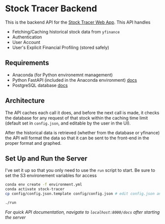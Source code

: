# Stock Tracer Backend

This is the backend API for the [Stock Tracer Web App](www.github.com/jmoussa/stock-tracer-fe).
This API handles 
- Fetching/Caching historical stock data from `yfinance`
- Authentication
- User Account 
- User's Explicit Financial Profiling (stored safely)

## Requirements

- Anaconda (for Python environemnt management)
- Python FastAPI (included in the Anaconda environment) [docs](https://fastapi.tiangolo.com/)
- PostgreSQL database [docs](https://www.postgresql.org/docs/13/index.html)

## Architecture

The API caches each call it does, and before the next call is made,
it checks the database for any request of that stock within the caching time limit
(default set in `config.json`, and editable by the user in the UI).

After the historical data is retrieved (whether from the database or yfinance) the API will format the data
so that it can be sent to the front-end in the proper format and graphed.

## Set Up and Run the Server

I've set it up so that you only need to use the `run` script to start.
Be sure to set the S3 environement variables for access

```bash
conda env create -f environment.yml
conda activate stock-tracer 
cp config/config.json.template config/config.json # edit config.json and fill with your values/credentials

./run
```

_For quick API documentation, navigate to `localhost:8000/docs` after starting the server_
